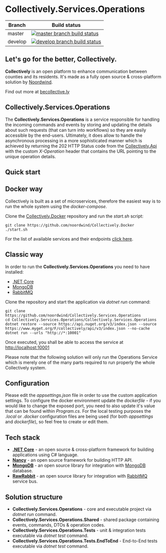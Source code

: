# Collectively.Services.Operations

|Branch             |Build status                                                  
|-------------------|-----------------------------------------------------
|master             |[![master branch build status](https://api.travis-ci.org/noordwind/Collectively.Services.Operations.svg?branch=master)](https://travis-ci.org/noordwind/Collectively.Services.Operations)
|develop            |[![develop branch build status](https://api.travis-ci.org/noordwind/Collectively.Services.Operations.svg?branch=develop)](https://travis-ci.org/noordwind/Collectively.Services.Operations/branches)

**Let's go for the better, Collectively​​.**
----------------

**Collectively** is an open platform to enhance communication between counties and its residents​. It's made as a fully open source & cross-platform solution by [Noordwind](https://noordwind.com).

Find out more at [becollective.ly](http://becollective.ly)

**Collectively.Services.Operations**
----------------

The **Collectively.Services.Operations** is a service responsible for handling the incoming commands and events by storing and updating the details about such requests (that can turn into workflows) so they are easily accessible by the end-users.
Ultimately, it does allow to handle the asynchronous processing in a more sophisticated manner which is achieved by returning the 202 HTTP Status code from the [Collectively.Api](https://github.com/noordwind/Collectively.Api) with the custom *X-Operation* header that contains the URL pointing to the unique operation details.

**Quick start**
----------------

## Docker way

Collectively is built as a set of microservices, therefore the easiest way is to run the whole system using the *docker-compose*.

Clone the [Collectively.Docker](https://github.com/noordwind/Collectively.Docker) repository and run the *start.sh* script:

```
git clone https://github.com/noordwind/Collectively.Docker
./start.sh
```

For the list of available services and their endpoints [click here](https://github.com/noordwind/Collectively).

## Classic way

In order to run the **Collectively.Services.Operations** you need to have installed:
- [.NET Core](https://dotnet.github.io)
- [MongoDB](https://www.mongodb.com)
- [RabbitMQ](https://www.rabbitmq.com)

Clone the repository and start the application via *dotnet run* command:

```
git clone https://github.com/noordwind/Collectively.Services.Operations
cd Collectively.Services.Operations/Collectively.Services.Operations
dotnet restore --source https://api.nuget.org/v3/index.json --source https://www.myget.org/F/collectively/api/v3/index.json --no-cache
dotnet run --urls "http://*:10001"
```

Once executed, you shall be able to access the service at [http://localhost:10001](http://localhost:10001)

Please note that the following solution will only run the Operations Service which is merely one of the many parts required to run properly the whole Collectively system.

**Configuration**
----------------

Please edit the *appsettings.json* file in order to use the custom application settings. To configure the docker environment update the *dockerfile* - if you would like to change the exposed port, you need to also update it's value that can be found within *Program.cs*.
For the local testing purposes the *.local* or *.docker* configuration files are being used (for both *appsettings* and *dockerfile*), so feel free to create or edit them.

**Tech stack**
----------------
- **[.NET Core](https://dotnet.github.io)** - an open source & cross-platform framework for building applications using C# language.
- **[Nancy](http://nancyfx.org)** - an open source framework for building HTTP API.
- **[MongoDB](https://github.com/mongodb/mongo-csharp-driver)** - an open source library for integration with [MongoDB](https://www.mongodb.com) database.
- **[RawRabbit](https://github.com/pardahlman/RawRabbit)** - an open source library for integration with [RabbitMQ](https://www.rabbitmq.com) service bus.

**Solution structure**
----------------
- **Collectively.Services.Operations** - core and executable project via *dotnet run* command.
- **Collectively.Services.Operations.Shared** - shared package containing events, commands, DTOs & operation codes.
- **Collectively.Services.Operations.Tests** - unit & integration tests executable via *dotnet test* command.
- **Collectively.Services.Operations.Tests.EndToEnd** - End-to-End tests executable via *dotnet test* command.